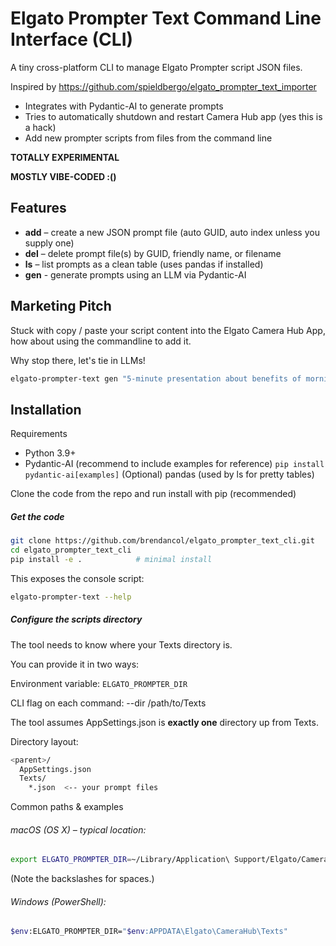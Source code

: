 # Elgato Prompter Text Command Line Interface (CLI)

A tiny cross-platform CLI to manage Elgato Prompter script JSON files.

Inspired by https://github.com/spieldbergo/elgato_prompter_text_importer

- Integrates with Pydantic-AI to generate prompts
- Tries to automatically shutdown and restart Camera Hub app (yes this is a hack)
- Add new prompter scripts from files from the command line


**TOTALLY EXPERIMENTAL**

**MOSTLY VIBE-CODED :()**

## Features

- **add** – create a new JSON prompt file (auto GUID, auto index unless you supply one)
- **del** – delete prompt file(s) by GUID, friendly name, or filename
- **ls** – list prompts as a clean table (uses pandas if installed)
- **gen** - generate prompts using an LLM via Pydantic-AI

## Marketing Pitch
Stuck with copy / paste your script content into the Elgato Camera Hub App, how about using the commandline to add it.

Why stop there, let's tie in LLMs!

```bash
elgato-prompter-text gen "5-minute presentation about benefits of morning exercise"
```
## Installation
Requirements

- Python 3.9+
- Pydantic-AI  (recommend to include examples for reference)
```pip install pydantic-ai[examples]```
(Optional) pandas (used by ls for pretty tables)

Clone the code from the repo and run install with pip (recommended)

##### Get the code
```bash
git clone https://github.com/brendancol/elgato_prompter_text_cli.git
cd elgato_prompter_text_cli
pip install -e .            # minimal install
```

This exposes the console script:

```bash
elgato-prompter-text --help
```

##### Configure the scripts directory

The tool needs to know where your Texts directory is.

You can provide it in two ways:

Environment variable: `ELGATO_PROMPTER_DIR`

CLI flag on each command: --dir /path/to/Texts

The tool assumes AppSettings.json is **exactly one** directory up from Texts.

Directory layout:

```bash
<parent>/
  AppSettings.json
  Texts/
    *.json  <-- your prompt files
```

Common paths & examples

###### macOS (OS X) – typical location:

```bash
export ELGATO_PROMPTER_DIR=~/Library/Application\ Support/Elgato/Camera\ Hub/Texts
```


(Note the backslashes for spaces.)

###### Windows (PowerShell):

```bash
$env:ELGATO_PROMPTER_DIR="$env:APPDATA\Elgato\CameraHub\Texts"
```
